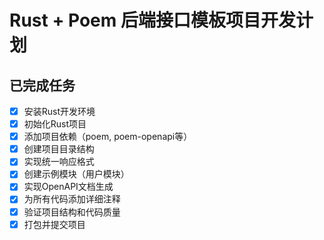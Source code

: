 # Rust + Poem 后端接口模板项目开发计划

## 已完成任务
- [x] 安装Rust开发环境
- [x] 初始化Rust项目
- [x] 添加项目依赖（poem, poem-openapi等）
- [x] 创建项目目录结构
- [x] 实现统一响应格式
- [x] 创建示例模块（用户模块）
- [x] 实现OpenAPI文档生成
- [x] 为所有代码添加详细注释
- [x] 验证项目结构和代码质量
- [x] 打包并提交项目
